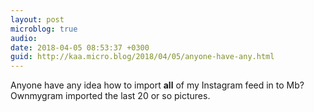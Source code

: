 ```yaml
---
layout: post
microblog: true
audio: 
date: 2018-04-05 08:53:37 +0300
guid: http://kaa.micro.blog/2018/04/05/anyone-have-any.html
---
```

Anyone have any idea how to import **all** of my Instagram feed in to Mb? Ownmygram imported the last 20 or so pictures. 
